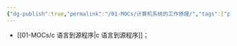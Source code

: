 ```yaml
---
{"dg-publish":true,"permalink":"/01-MOCs/计算机系统的工作原理/","tags":["personal/blog","计算机组成原理/概述"]}
---
```


- [[01-MOCs/c 语言到源程序\|c 语言到源程序]]；